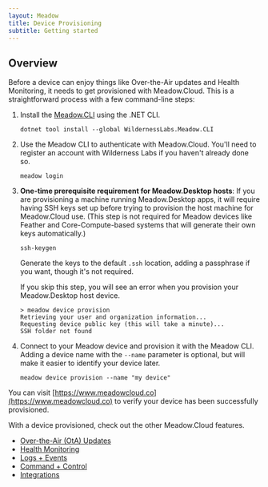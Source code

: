 ```yaml
---
layout: Meadow
title: Device Provisioning
subtitle: Getting started
---
```


## Overview

Before a device can enjoy things like Over-the-Air updates and Health Monitoring, it needs to get provisioned with Meadow.Cloud. This is a straightforward process with a few command-line steps:

1. Install the [Meadow.CLI](https://www.nuget.org/packages/WildernessLabs.Meadow.CLI) using the .NET CLI.

    ```console
    dotnet tool install --global WildernessLabs.Meadow.CLI
    ```

1. Use the Meadow CLI to authenticate with Meadow.Cloud. You'll need to register an account with Wilderness Labs if you haven't already done so.

    ```console
    meadow login
    ```

1. **One-time prerequisite requirement for Meadow.Desktop hosts**: If you are provisioning a machine running Meadow.Desktop apps, it will require having SSH keys set up before trying to provision the host machine for Meadow.Cloud use. (This step is not required for Meadow devices like Feather and Core-Compute-based systems that will generate their own keys automatically.)

    ```console
    ssh-keygen
    ```

    Generate the keys to the default `.ssh` location, adding a passphrase if you want, though it's not required.

    If you skip this step, you will see an error when you provision your Meadow.Desktop host device.

    ```console
    > meadow device provision
    Retrieving your user and organization information...
    Requesting device public key (this will take a minute)...
    SSH folder not found
    ```

1. Connect to your Meadow device and provision it with the Meadow CLI. Adding a device name with the `--name` parameter is optional, but will make it easier to identify your device later.

    ```console
    meadow device provision --name "my device"
    ```

You can visit [https://www.meadowcloud.co](https://www.meadowcloud.co) to verify your device has been successfully provisioned.

With a device provisioned, check out the other Meadow.Cloud features.

* [Over-the-Air (OtA) Updates](../OtA_Updates/)
* [Health Monitoring](../Health_Monitoring/)
* [Logs + Events](../Logs_Events/)
* [Command + Control](../Command_Control/)
* [Integrations](../Integrations/)
